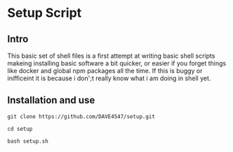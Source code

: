 # **Setup Script**

## Intro

This basic set of shell files is a first attempt at writing basic shell scripts makeing installing basic software a bit quicker, or easier if you forget things like docker and global npm packages all the time. If this is buggy or inifficeint it is because i don';t really know what i am doing in shell yet.

## Installation and use

`git clone https://github.com/DAVE4547/setup.git`

`cd setup`

`bash setup.sh`
